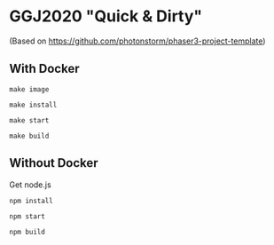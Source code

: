 # GGJ2020 "Quick & Dirty"

(Based on https://github.com/photonstorm/phaser3-project-template)

## With Docker

`make image`

`make install`

`make start`

`make build`

## Without Docker

Get node.js

`npm install`

`npm start`

`npm build`
